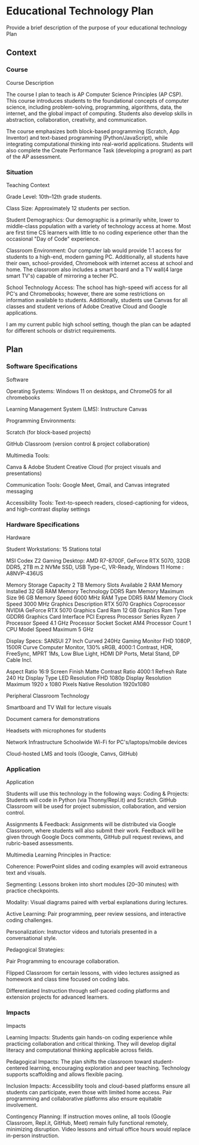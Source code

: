 # Educational Technology Plan

Provide a brief description of the purpose of your educational technology Plan

## Context

### Course

Course Description

The course I plan to teach is AP Computer Science Principles (AP CSP). This course introduces students to the foundational concepts of computer science, including problem-solving, programming, algorithms, data, the internet, and the global impact of computing. Students also develop skills in abstraction, collaboration, creativity, and communication.

The course emphasizes both block-based programming (Scratch, App Inventor) and text-based programming (Python/JavaScript), while integrating computational thinking into real-world applications. Students will also complete the Create Performance Task (developing a program) as part of the AP assessment.

### Situation

Teaching Context

Grade Level: 10th–12th grade students.

Class Size: Approximately 12 students per section.

Student Demographics: Our demographic is a primarily white, lower to middle-class population with a variety of technology access at home. Most are first time CS learners with little to no coding experience other than the occasional "Day of Code" experience.

Classroom Environment: Our computer lab would provide 1:1 access for students to a high-end, modern gaming PC. Additionally, all students have their own, school-provided, Chromebook with internet access at school and home. The classroom also includes a smart board and a TV wall(4 large smart TV's) capable of mirroring a techer PC.

School Technology Access: The school has high-speed wifi access for all PC's and Chromebooks; however, there are some restrictions on information available to students. Additionally, students use Canvas for all classes and student verions of Adobe Creative Cloud and Google applications.

I am my current public high school setting, though the plan can be adapted for different schools or district requirements.

## Plan

### Software Specifications

Software

Operating Systems: Windows 11 on desktops, and ChromeOS for all chromebooks

Learning Management System (LMS): Instructure Canvas

Programming Environments:

Scratch (for block-based projects)

GitHub Classroom (version control & project collaboration)

Multimedia Tools:

Canva & Adobe Student Creative Cloud (for project visuals and presentations)

Communication Tools: Google Meet, Gmail, and Canvas integrated messaging

Accessibility Tools: Text-to-speech readers, closed-captioning for videos, and high-contrast display settings

### Hardware Specifications

Hardware

Student Workstations: 15 Stations total

MSI Codex Z2 Gaming Desktop: AMD R7-8700F, GeForce RTX 5070, 32GB DDR5, 2TB m.2 NVMe SSD, USB Type-C, VR-Ready, Windows 11 Home : A8NVP-436US

Memory Storage Capacity	2 TB
Memory Slots Available	2
RAM Memory Installed	32 GB
RAM Memory Technology	DDR5
Ram Memory Maximum Size	96 GB
Memory Speed	6000 MHz
RAM Type	DDR5 RAM
Memory Clock Speed	3000 MHz
Graphics Description	RTX 5070
Graphics Coprocessor	NVIDIA GeForce RTX 5070
Graphics Card Ram	12 GB
Graphics Ram Type	GDDR6
Graphics Card Interface	PCI Express
Processor Series	Ryzen 7
Processor Speed	4.1 GHz
Processor Socket	Socket AM4
Processor Count	1
CPU Model Speed Maximum	5 GHz

Display Specs:
SANSUI 27 Inch Curved 240Hz Gaming Monitor FHD 1080P, 1500R Curve Computer Monitor, 130% sRGB, 4000:1 Contrast, HDR, FreeSync, MPRT 1Ms, Low Blue Light, HDMI DP Ports, Metal Stand, DP Cable Incl.

Aspect Ratio	16:9
Screen Finish	Matte
Contrast Ratio	4000:1
Refresh Rate	240 Hz
Display Type	LED
Resolution	FHD 1080p
Display Resolution Maximum	1920 x 1080 Pixels
Native Resolution	1920x1080


Peripheral Classroom Technology

Smartboard and TV Wall for lecture visuals

Document camera for demonstrations

Headsets with microphones for students

Network Infrastructure
Schoolwide Wi-Fi for PC's/laptops/mobile devices

Cloud-hosted LMS and tools (Google, Canvs, GitHub)

### Application

Application

Students will use this technology in the following ways:
Coding & Projects: Students will code in Python (via Thonny/Repl.it) and Scratch. GitHub Classroom will be used for project submission, collaboration, and version control.

Assignments & Feedback: Assignments will be distributed via Google Classroom, where students will also submit their work. Feedback will be given through Google Docs comments, GitHub pull request reviews, and rubric-based assessments.

Multimedia Learning Principles in Practice:

Coherence: PowerPoint slides and coding examples will avoid extraneous text and visuals.

Segmenting: Lessons broken into short modules (20–30 minutes) with practice checkpoints.

Modality: Visual diagrams paired with verbal explanations during lectures.

Active Learning: Pair programming, peer review sessions, and interactive coding challenges.

Personalization: Instructor videos and tutorials presented in a conversational style.

Pedagogical Strategies:

Pair Programming to encourage collaboration.

Flipped Classroom for certain lessons, with video lectures assigned as homework and class time focused on coding labs.

Differentiated Instruction through self-paced coding platforms and extension projects for advanced learners.

### Impacts

Impacts

Learning Impacts: Students gain hands-on coding experience while practicing collaboration and critical thinking. They will develop digital literacy and computational thinking applicable across fields.

Pedagogical Impacts: The plan shifts the classroom toward student-centered learning, encouraging exploration and peer teaching. Technology supports scaffolding and allows flexible pacing.

Inclusion Impacts: Accessibility tools and cloud-based platforms ensure all students can participate, even those with limited home access. Pair programming and collaborative platforms also ensure equitable involvement.

Contingency Planning: If instruction moves online, all tools (Google Classroom, Repl.it, GitHub, Meet) remain fully functional remotely, minimizing disruption. Video lessons and virtual office hours would replace in-person instruction.
